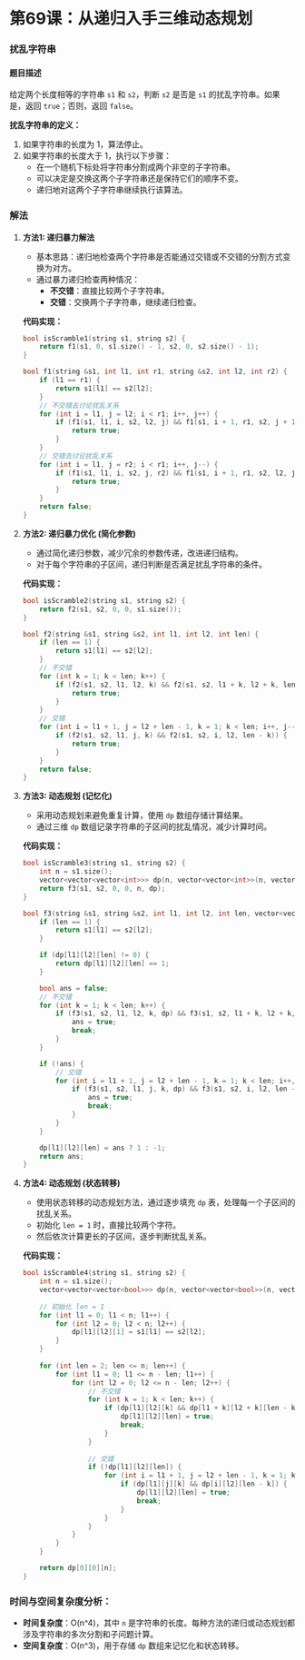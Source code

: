 # 第69课：从递归入手三维动态规划

### 扰乱字符串

#### 题目描述

给定两个长度相等的字符串 `s1` 和 `s2`，判断 `s2` 是否是 `s1` 的扰乱字符串。如果是，返回 `true`；否则，返回 `false`。

**扰乱字符串的定义：**

1. 如果字符串的长度为 1，算法停止。
2. 如果字符串的长度大于 1，执行以下步骤：
   - 在一个随机下标处将字符串分割成两个非空的子字符串。
   - 可以决定是交换这两个子字符串还是保持它们的顺序不变。
   - 递归地对这两个子字符串继续执行该算法。

### 解法

1. **方法1: 递归暴力解法**

   - 基本思路：递归地检查两个字符串是否能通过交错或不交错的分割方式变换为对方。
   - 通过暴力递归检查两种情况：
     - **不交错**：直接比较两个子字符串。
     - **交错**：交换两个子字符串，继续递归检查。

   **代码实现：**

   ```cpp
   bool isScramble1(string s1, string s2) {
       return f1(s1, 0, s1.size() - 1, s2, 0, s2.size() - 1);
   }
   
   bool f1(string &s1, int l1, int r1, string &s2, int l2, int r2) {
       if (l1 == r1) {
           return s1[l1] == s2[l2];
       }
       // 不交错去讨论扰乱关系
       for (int i = l1, j = l2; i < r1; i++, j++) {
           if (f1(s1, l1, i, s2, l2, j) && f1(s1, i + 1, r1, s2, j + 1, r2)) {
               return true;
           }
       }
       // 交错去讨论扰乱关系
       for (int i = l1, j = r2; i < r1; i++, j--) {
           if (f1(s1, l1, i, s2, j, r2) && f1(s1, i + 1, r1, s2, l2, j - 1)) {
               return true;
           }
       }
       return false;
   }
   ```

2. **方法2: 递归暴力优化 (简化参数)**

   - 通过简化递归参数，减少冗余的参数传递，改进递归结构。
   - 对于每个字符串的子区间，递归判断是否满足扰乱字符串的条件。

   **代码实现：**

   ```cpp
   bool isScramble2(string s1, string s2) {
       return f2(s1, s2, 0, 0, s1.size());
   }
   
   bool f2(string &s1, string &s2, int l1, int l2, int len) {
       if (len == 1) {
           return s1[l1] == s2[l2];
       }
       // 不交错
       for (int k = 1; k < len; k++) {
           if (f2(s1, s2, l1, l2, k) && f2(s1, s2, l1 + k, l2 + k, len - k)) {
               return true;
           }
       }
       // 交错
       for (int i = l1 + 1, j = l2 + len - 1, k = 1; k < len; i++, j--, k++) {
           if (f2(s1, s2, l1, j, k) && f2(s1, s2, i, l2, len - k)) {
               return true;
           }
       }
       return false;
   }
   ```

3. **方法3: 动态规划 (记忆化)**

   - 采用动态规划来避免重复计算，使用 `dp` 数组存储计算结果。
   - 通过三维 `dp` 数组记录字符串的子区间的扰乱情况，减少计算时间。

   **代码实现：**

   ```cpp
   bool isScramble3(string s1, string s2) {
       int n = s1.size();
       vector<vector<vector<int>>> dp(n, vector<vector<int>>(n, vector<int>(n + 1, 0)));
       return f3(s1, s2, 0, 0, n, dp);
   }
   
   bool f3(string &s1, string &s2, int l1, int l2, int len, vector<vector<vector<int>>> &dp) {
       if (len == 1) {
           return s1[l1] == s2[l2];
       }
   
       if (dp[l1][l2][len] != 0) {
           return dp[l1][l2][len] == 1;
       }
   
       bool ans = false;
       // 不交错
       for (int k = 1; k < len; k++) {
           if (f3(s1, s2, l1, l2, k, dp) && f3(s1, s2, l1 + k, l2 + k, len - k, dp)) {
               ans = true;
               break;
           }
       }
   
       if (!ans) {
           // 交错
           for (int i = l1 + 1, j = l2 + len - 1, k = 1; k < len; i++, j--, k++) {
               if (f3(s1, s2, l1, j, k, dp) && f3(s1, s2, i, l2, len - k, dp)) {
                   ans = true;
                   break;
               }
           }
       }
   
       dp[l1][l2][len] = ans ? 1 : -1;
       return ans;
   }
   ```

4. **方法4: 动态规划 (状态转移)**

   - 使用状态转移的动态规划方法，通过逐步填充 `dp` 表，处理每一个子区间的扰乱关系。
   - 初始化 `len = 1` 时，直接比较两个字符。
   - 然后依次计算更长的子区间，逐步判断扰乱关系。

   **代码实现：**

   ```cpp
   bool isScramble4(string s1, string s2) {
       int n = s1.size();
       vector<vector<vector<bool>>> dp(n, vector<vector<bool>>(n, vector<bool>(n + 1, false)));
       
       // 初始化 len = 1
       for (int l1 = 0; l1 < n; l1++) {
           for (int l2 = 0; l2 < n; l2++) {
               dp[l1][l2][1] = s1[l1] == s2[l2];
           }
       }
       
       for (int len = 2; len <= n; len++) {
           for (int l1 = 0; l1 <= n - len; l1++) {
               for (int l2 = 0; l2 <= n - len; l2++) {
                   // 不交错
                   for (int k = 1; k < len; k++) {
                       if (dp[l1][l2][k] && dp[l1 + k][l2 + k][len - k]) {
                           dp[l1][l2][len] = true;
                           break;
                       }
                   }
                   
                   // 交错
                   if (!dp[l1][l2][len]) {
                       for (int i = l1 + 1, j = l2 + len - 1, k = 1; k < len; i++, j--, k++) {
                           if (dp[l1][j][k] && dp[i][l2][len - k]) {
                               dp[l1][l2][len] = true;
                               break;
                           }
                       }
                   }
               }
           }
       }
   
       return dp[0][0][n];
   }
   ```

### 时间与空间复杂度分析：

- **时间复杂度**：O(n^4)，其中 `n` 是字符串的长度。每种方法的递归或动态规划都涉及字符串的多次分割和子问题计算。
- **空间复杂度**：O(n^3)，用于存储 `dp` 数组来记忆化和状态转移。

